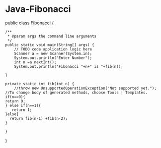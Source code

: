 # Java-Fibonacci
public class Fibonacci {

    /**
     * @param args the command line arguments
     */
    public static void main(String[] args) {
        // TODO code application logic here
        Scanner a = new Scanner(System.in);
        System.out.println("Enter Number");
        int n =a.nextInt();
        System.out.println("Fibonacci "+n+" is "+fib(n));
       
    }

    private static int fib(int n) {
        //throw new UnsupportedOperationException("Not supported yet."); //To change body of generated methods, choose Tools | Templates.
    if(n==0){
    return 0;
    } else if(n==1){
       return 1; 
    }else{
      return fib(n-1) +fib(n-2);
    }
        
    }
    
    
}


